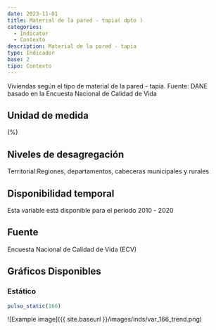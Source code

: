 ```yaml
---
date: 2023-11-01
title: Material de la pared - tapia( dpto )
categories:
  - Indicator
  - Contexto
description: Material de la pared - tapia
type: Indicador
base: 2
tipo: Contexto
--- 
```


Viviendas según el tipo de material de la pared - tapia.
Fuente: DANE basado en la Encuesta Nacional de Calidad de Vida

## Unidad de medida
(%)

## Niveles de desagregación
Territorial:Regiones, departamentos, cabeceras municipales y rurales

## Disponibilidad temporal
Esta variable está disponible para el periodo 2010 - 2020

## Fuente
Encuesta Nacional de Calidad de Vida (ECV)

## Gráficos Disponibles

### Estático

``` R
pulso_static(166)
```

![Example image]({{ site.baseurl }}/images/inds/var_166_trend.png)